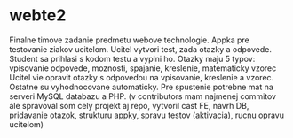 # webte2
Finalne timove zadanie predmetu webove technologie. Appka pre testovanie ziakov ucitelom. Ucitel vytvori test, zada otazky a odpovede. Student sa prihlasi s kodom testu a vyplni ho.
Otazky maju 5 typov: vpisovanie odpovede, moznosti, spajanie, kreslenie, matematicky vzorec
Ucitel vie opravit otazky s odpovedou na vpisovanie, kreslenie a vzorec. Ostatne su vyhodnocovane automaticky.
Pre spustenie potrebne mat na serveri MySQL databazu a PHP. (v contributors mam najmenej commitov ale spravoval som cely projekt aj repo, vytvoril cast FE, navrh DB, pridavanie otazok, strukturu appky, spravu testov (aktivacia), rucnu opravu ucitelom)
